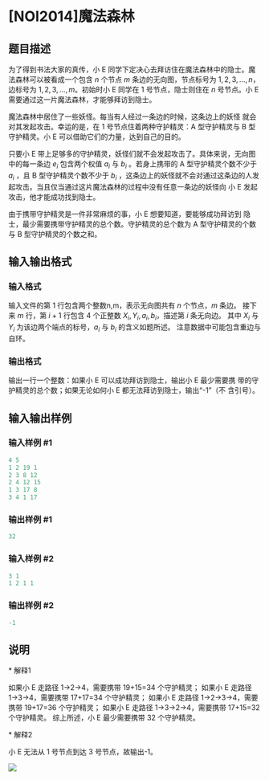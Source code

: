 # [NOI2014]魔法森林

## 题目描述

为了得到书法大家的真传，小 E 同学下定决心去拜访住在魔法森林中的隐士。魔法森林可以被看成一个包含 $n$ 个节点 $m$ 条边的无向图，节点标号为 $1,2,3,…,n$，边标号为 $1,2,3,…,m$。初始时小 E 同学在 $1$ 号节点，隐士则住在 $n$ 号节点。小 E 需要通过这一片魔法森林，才能够拜访到隐士。

魔法森林中居住了一些妖怪。每当有人经过一条边的时候，这条边上的妖怪 就会对其发起攻击。幸运的是，在 $1$ 号节点住着两种守护精灵：A 型守护精灵与 B 型守护精灵。小 E 可以借助它们的力量，达到自己的目的。

只要小 E 带上足够多的守护精灵，妖怪们就不会发起攻击了。具体来说，无向图中的每一条边 $e_i$ 包含两个权值 $a_i$ 与 $b_i$ 。若身上携带的 A 型守护精灵个数不少于 $a_i$ ，且 B 型守护精灵个数不少于 $b_i$ ，这条边上的妖怪就不会对通过这条边的人发起攻击。当且仅当通过这片魔法森林的过程中没有任意一条边的妖怪向 小 E 发起攻击，他才能成功找到隐士。

由于携带守护精灵是一件非常麻烦的事，小 E 想要知道，要能够成功拜访到 隐士，最少需要携带守护精灵的总个数。守护精灵的总个数为 A 型守护精灵的个数与 B 型守护精灵的个数之和。

## 输入输出格式

### 输入格式

输入文件的第 $1$ 行包含两个整数n,m，表示无向图共有 $n$ 个节点，$m$ 条边。 接下来 $m$ 行，第 $i+1$ 行包含 $4$ 个正整数 $X_i,Y_i,a_i,b_i$，描述第 $i$ 条无向边。 其中 $X_i$ 与 $Y_i$ 为该边两个端点的标号，$a_i$ 与 $b_i$ 的含义如题所述。 注意数据中可能包含重边与自环。

### 输出格式

输出一行一个整数：如果小 E 可以成功拜访到隐士，输出小 E 最少需要携 带的守护精灵的总个数；如果无论如何小 E 都无法拜访到隐士，输出“-1”（不 含引号）。

## 输入输出样例

### 输入样例 #1

```cpp
4 5 
1 2 19 1 
2 3 8 12 
2 4 12 15 
1 3 17 8 
3 4 1 17 
```


### 输出样例 #1

```cpp
32

```
### 输入样例 #2

```cpp
3 1 
1 2 1 1 
```


### 输出样例 #2

```cpp
-1
```


## 说明

\* 解释1

如果小 E 走路径 1→2→4，需要携带 19+15=34 个守护精灵； 如果小 E 走路径 1→3→4，需要携带 17+17=34 个守护精灵； 如果小 E 走路径 1→2→3→4，需要携带 19+17=36 个守护精灵； 如果小 E 走路径 1→3→2→4，需要携带 17+15=32 个守护精灵。 综上所述，小 E 最少需要携带 32 个守护精灵。

\* 解释2

小 E 无法从 1 号节点到达 3 号节点，故输出-1。

![](https://cdn.luogu.com.cn/upload/pic/2593.png)

